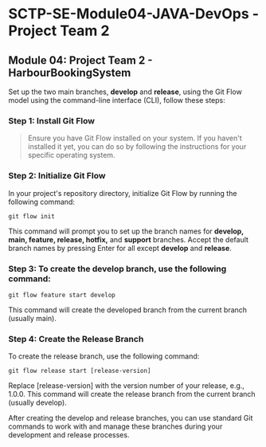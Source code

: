 # SCTP-SE-Module04-JAVA-DevOps - Project Team 2
## Module 04: Project Team 2 - HarbourBookingSystem


Set up the two main branches, **develop** and **release**, using the Git Flow model using the command-line interface (CLI), follow these steps:

### Step 1: Install Git Flow
> Ensure you have Git Flow installed on your system.
> If you haven't installed it yet, you can do so by following the instructions for your specific operating system.


### Step 2: Initialize Git Flow
In your project's repository directory, initialize Git Flow by running the following command:

```git flow init```

This command will prompt you to set up the branch names for **develop, main, feature, release, hotfix,** and **support** branches. Accept the default branch names by pressing Enter for all except **develop** and **release**.


### Step 3: To create the develop branch, use the following command:

```git flow feature start develop```

This command will create the developed branch from the current branch (usually main).


### Step 4: Create the Release Branch
To create the release branch, use the following command:

```git flow release start [release-version]```

Replace [release-version] with the version number of your release, e.g., 1.0.0. This command will create the release branch from the current branch (usually develop).

After creating the develop and release branches, you can use standard Git commands to work with and manage these branches during your development and release processes.
